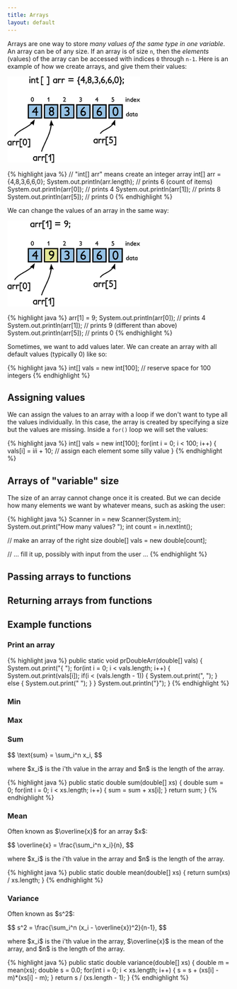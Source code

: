 ```yaml
---
title: Arrays
layout: default
---
```


Arrays are one way to store *many values of the same type in one variable*. An array can be of any size. If an array is of size `n`, then the *elements* (values) of the array can be accessed with indices `0` through `n-1`. Here is an example of how we create arrays, and give them their values:

![Create an array](/images/array-1_0.png "Create an array")

{% highlight java %}
// "int[] arr" means create an integer array
int[] arr = {4,8,3,6,6,0};
System.out.println(arr.length); // prints 6 (count of items)
System.out.println(arr[0]);     // prints 4
System.out.println(arr[1]);     // prints 8
System.out.println(arr[5]);     // prints 0
{% endhighlight %}

We can change the values of an array in the same way:

![Modify an array](/images/array-2_0.png "Modify an array")

{% highlight java %}
arr[1] = 9;
System.out.println(arr[0]);     // prints 4
System.out.println(arr[1]);     // prints 9 (different than above)
System.out.println(arr[5]);     // prints 0
{% endhighlight %}

Sometimes, we want to add values later. We can create an array with all default values (typically 0) like so:

{% highlight java %}
int[] vals = new int[100]; // reserve space for 100 integers
{% endhighlight %}

## Assigning values

We can assign the values to an array with a loop if we don't want to type all the values individually. In this case, the array is created by specifying a size but the values are missing. Inside a `for()` loop we will set the values:

{% highlight java %}
int[] vals = new int[100];
for(int i = 0; i < 100; i++)
{
    vals[i] = i*i*i + 10;  // assign each element some silly value
}
{% endhighlight %}

## Arrays of "variable" size

The size of an array cannot change once it is created. But we can decide how many elements we want by whatever means, such as asking the user:

{% highlight java %}
Scanner in = new Scanner(System.in);
System.out.print("How many values? ");
int count = in.nextInt();

// make an array of the right size
double[] vals = new double[count];

// ... fill it up, possibly with input from the user ...
{% endhighlight %}

## Passing arrays to functions

## Returning arrays from functions

## Example functions

### Print an array

{% highlight java %}
public static void prDoubleArr(double[] vals)
{
    System.out.print("{ ");
    for(int i = 0; i < vals.length; i++)
    {
        System.out.print(vals[i]);
        if(i < (vals.length - 1))
        {
            System.out.print(", ");
        }
        else
        {
            System.out.print(" ");
        }
    }
    System.out.println("}");
}
{% endhighlight %}

### Min

### Max

### Sum

<div>
$$
\text{sum} = \sum_i^n x_i,
$$
</div>

<p>
where $x_i$ is the i'th value in the array and $n$ is the length of the array.
</p>


{% highlight java %}
public static double sum(double[] xs)
{
    double sum = 0;
    for(int i = 0; i < xs.length; i++)
    {
        sum = sum + xs[i];
    }
    return sum;
}
{% endhighlight %}

### Mean

<p>
Often known as $\overline{x}$ for an array $x$:
</p>

<div>
$$
\overline{x} = \frac{\sum_i^n x_i}{n},
$$
</div>

<p>
where $x_i$ is the i'th value in the array and $n$ is the length of the array.
</p>

{% highlight java %}
public static double mean(double[] xs)
{
    return sum(xs) / xs.length;
}
{% endhighlight %}

### Variance

<p>
Often known as $s^2$:
</p>

<div>
$$
s^2 = \frac{\sum_i^n (x_i - \overline{x})^2}{n-1},
$$
</div>

<p>
where $x_i$ is the i'th value in the array, $\overline{x}$ is the mean of the array, and $n$ is the length of the array.
</p>

{% highlight java %}
public static double variance(double[] xs)
{
    double m = mean(xs);
    double s = 0.0;
    for(int i = 0; i < xs.length; i++)
    {
        s = s + (xs[i] - m)*(xs[i] - m);
    }
    return s / (xs.length - 1);
}
{% endhighlight %}
